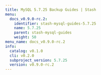 ```yaml
---
title: MySQL 5.7.25 Backup Guides | Stash
menu:
  docs_v0.9.0-rc.2:
    identifier: stash-mysql-guides-5.7.25
    name: 5.7.25
    parent: stash-mysql-guides
    weight: 50
menu_name: docs_v0.9.0-rc.2
info:
  catalog: v0.1.0
  cli: v0.2.0
  subproject_version: 5.7.25
  version: v0.9.0-rc.2
---
```


